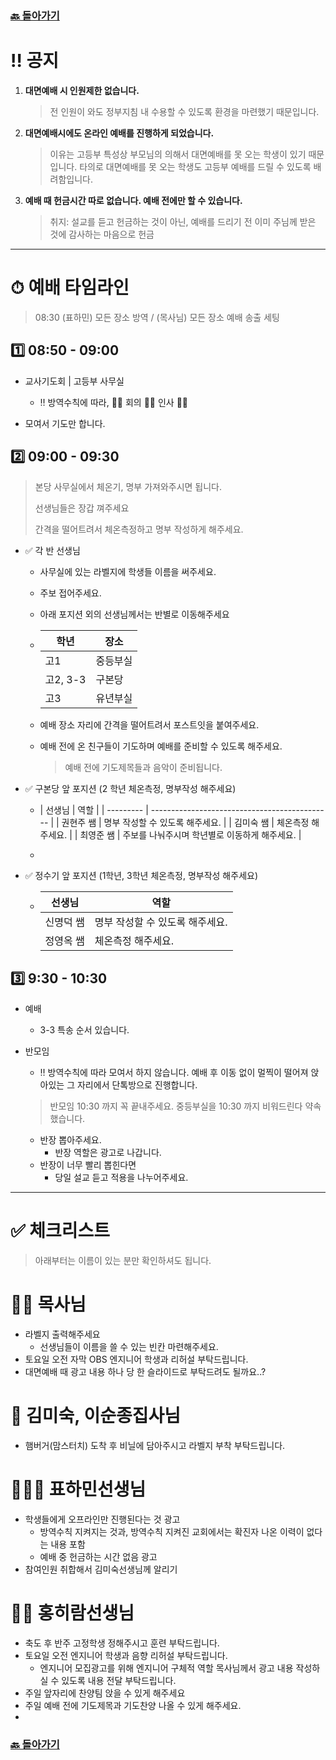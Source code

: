 ### [🔙 돌아가기](https://pyohamen.github.io/README.html)

# ‼️ 공지

1. **대면예배 시 인원제한 없습니다.**

   > 전 인원이 와도 정부지침 내 수용할 수 있도록 환경을 마련했기 때문입니다.

2. **대면예배시에도 온라인 예배를 진행하게 되었습니다.**

   > 이유는 고등부 특성상 부모님의 의해서 대면예배를 못 오는 학생이 있기 때문입니다. 타의로 대면예배를 못 오는 학생도 고등부 예배를 드릴 수 있도록 배려함입니다.

3. **예배 때 헌금시간 따로 없습니다. 예배 전에만 할 수 있습니다.**

   > 취지: 설교를 듣고 헌금하는 것이 아닌, 예배를 드리기 전 이미 주님께 받은 것에 감사하는 마음으로 헌금

---



# ⏱ 예배 타임라인

> 08:30 (표하민) 모든 장소 방역 / (목사님) 모든 장소 예배 송출 세팅

## 1️⃣ 08:50 - 09:00

- 교사기도회 | 고등부 사무실

  - ‼️ 방역수칙에 따라, 🙅‍♂️ 회의 🙅‍♂️ 인사 🙅‍♂️
- 모여서 기도만 합니다.
  
  

## 2️⃣ 09:00 - 09:30

> 본당 사무실에서 체온기, 명부 가져와주시면 됩니다.
>
> 선생님들은 장갑 껴주세요
>
> 간격을 떨어트려서  체온측정하고 명부 작성하게 해주세요.

- ✅ 각 반 선생님

  - 사무실에 있는 라벨지에 학생들 이름을 써주세요.

  - 주보 접어주세요.

  - 아래 포지션 외의 선생님께서는 반별로 이동해주세요

  - | 학년     | 장소     |
    | -------- | -------- |
    | 고1      | 중등부실 |
    | 고2, 3-3 | 구본당   |
    | 고3      | 유년부실 |

  - 예배 장소 자리에 간격을 떨어트려서 포스트잇을 붙여주세요.

  - 예배 전에 온 친구들이 기도하며 예배를 준비할 수 있도록 해주세요.

    > 예배 전에 기도제목들과 음악이 준비됩니다.

  

- ✅  구본당 앞 포지션 (2 학년 체온측정, 명부작성 해주세요)

  - | 선생님    | 역할                                          |
  | --------- | --------------------------------------------- |
    | 권현주 쌤 | 명부 작성할 수 있도록 해주세요.               |
  | 김미숙 쌤 | 체온측정 해주세요.                            |
    | 최영준 쌤 | 주보를 나눠주시며 학년별로 이동하게 해주세요. |
  
  - 

    
  
- ✅ 정수기 앞 포지션 (1학년, 3학년 체온측정, 명부작성 해주세요)

  - | 선생님    | 역할                            |
    | --------- | ------------------------------- |
    | 신명덕 쌤 | 명부 작성할 수 있도록 해주세요. |
    | 정영옥 쌤 | 체온측정 해주세요.              |

  

## 3️⃣ 9:30 - 10:30

- 예배

  - 3-3 특송 순서 있습니다.

- 반모임

  - ‼️ 방역수칙에 따라 모여서 하지 않습니다. 예배 후 이동 없이 멀찍이 떨어져 앉아있는 그 자리에서 단톡방으로 진행합니다.

  > 반모임 10:30 까지 꼭 끝내주세요. 중등부실을 10:30 까지 비워드린다 약속했습니다.

  - 반장 뽑아주세요.
    - 반장 역할은 광고로 나갑니다.
  - 반장이 너무 빨리 뽑힌다면
    - 당일 설교 듣고 적용을 나누어주세요.



---



# ✅ 체크리스트

> 아래부터는 이름이 있는 분만 확인하셔도 됩니다.



# 👨‍💼 목사님

- 라벨지 출력해주세요
  - 선생님들이 이름을 쓸 수 있는 빈칸 마련해주세요.
- 토요일 오전 자막 OBS 엔지니어 학생과 리허설 부탁드립니다.
- 대면예배 때 광고 내용 하나 당 한 슬라이드로 부탁드려도 될까요..?



# 🙏 김미숙, 이순종집사님

- 햄버거(맘스터치) 도착 후 비닐에 담아주시고 라벨지 부착 부탁드립니다.



# 🧑🏻‍💻 표하민선생님

- 학생들에게 오프라인만 진행된다는 것 광고
  - 방역수칙 지켜지는 것과, 방역수칙 지켜진 교회에서는 확진자 나온 이력이 없다는 내용 포함
  - 예배 중 헌금하는 시간 없음 광고
- 참여인원 취합해서 김미숙선생님께 알리기



# 👨‍🏫 홍히람선생님

- 축도 후 반주 고정학생 정해주시고 훈련 부탁드립니다.
- 토요일 오전 엔지니어 학생과 음향 리허설 부탁드립니다.
  - 엔지니어 모집광고를 위해 엔지니어 구체적 역할 목사님께서 광고 내용 작성하실 수 있도록 내용 전달 부탁드립니다.
- 주일 앞자리에 찬양팀 앉을 수 있게 해주세요
- 주일 예배 전에 기도제목과 기도찬양 나올 수 있게 해주세요.
- 



### [🔙 돌아가기](https://pyohamen.github.io/README.html)

